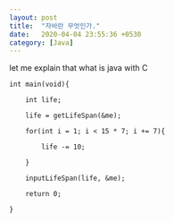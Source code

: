 ```yaml
---
layout: post
title:  "자바란 무엇인가."
date:   2020-04-04 23:55:36 +0530
category: [Java]
---
```


let me explain that what is java with C

```
int main(void){

	int life;

	life = getLifeSpan(&me);

	for(int i = 1; i < 15 * 7; i += 7){

		life -= 10;

	}

	inputLifeSpan(life, &me);

	return 0;

}
```